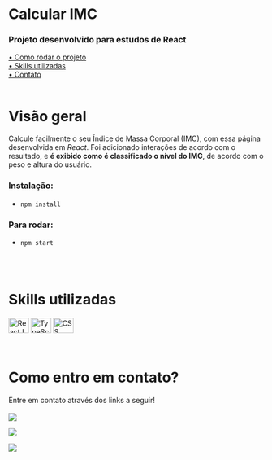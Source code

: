 
# Calcular IMC

### Projeto desenvolvido para estudos de React

[• Como rodar o projeto](#start)<br>
[• Skills utilizadas](#leng)<br>
[• Contato](#contato)<br>
<br> 

# Visão geral
Calcule facilmente o seu Índice de Massa Corporal (IMC), com essa página desenvolvida em *React*. Foi adicionado interações de acordo com o resultado, e **é exibido como é classificado o nível do IMC**, de acordo com o peso e altura do usuário.
<br>

<!-- ### [Testar / preview](https://matealves.github.io/react-imc-calculator/) <br><br> -->

<p id="start"></p>

### Instalação:

- `npm install`

### Para rodar:

- `npm start`

<br>
<br>

<p id="leng"></p>

# Skills utilizadas
<p>
 <!-- <img align="center" alt="HTML" height="30" width="40" src="https://raw.githubusercontent.com/devicons/devicon/master/icons/html5/html5-original.svg"> -->
  <!-- <img align="center" alt="Mateus-SASS" height="30" width="40" src="https://cdn.jsdelivr.net/gh/devicons/devicon/icons/sass/sass-original.svg"> -->
  <!-- <img align="center" alt="Js" height="30" width="40" src="https://cdn.jsdelivr.net/gh/devicons/devicon/icons/javascript/javascript-original.svg"> -->

  <img align="center" alt="ReactJS" height="30" width="40" title="React JS" src="https://cdn.jsdelivr.net/gh/devicons/devicon/icons/react/react-original.svg">
  <img align="center" alt="TypeScript" height="30" width="40" title="TypeScript" src="https://cdn.jsdelivr.net/gh/devicons/devicon/icons/typescript/typescript-original.svg">
   <img align="center" alt="CSS" height="30" title="CSS 3" width="40" src="https://cdn.jsdelivr.net/gh/devicons/devicon/icons/css3/css3-original.svg">
</p>
<br>


<p id="contato"></p>

# Como entro em contato?

Entre em contato através dos links a seguir!
<br>
<br>
<a href="https://www.linkedin.com/in/mateusalvesds/" target="_blank"><img src="https://img.shields.io/badge/-LinkedIn-%230077B5?style=for-the-badge&logo=linkedin&logoColor=white" target="_blank"></a>

<a href = "mailto:contatomateusalves@hotmail.com"><img src="https://img.shields.io/badge/Microsoft_Outlook-0078D4?style=for-the-badge&logo=microsoft-outlook&logoColor=white" target="_blank"></a>

<a href="https://api.whatsapp.com/send?phone=+5511966616365" target="_blank"><img src="https://img.shields.io/badge/WhatsApp-25D366?style=for-the-badge&logo=whatsapp&logoColor=white" target="_blank"></a>

</p>
<br>
<br>
<br>
